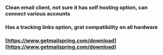 ### Clean email client, not sure it has self hosting option, can connect various accounts
### Has a tracking links option, grat compatibility on all hardware

### [https://www.getmailspring.com/download](https://www.getmailspring.com/download)
